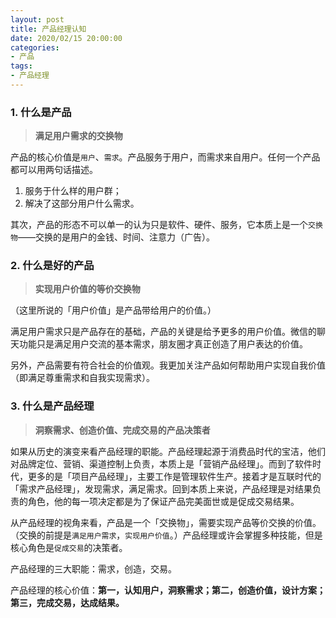 ```yaml
---
layout: post
title: 产品经理认知
date: 2020/02/15 20:00:00
categories:
- 产品
tags:
- 产品经理
---
```


### 1. 什么是产品

> **满足用户需求的交换物**

产品的核心价值是`用户`、`需求`。产品服务于用户，而需求来自用户。任何一个产品都可以用两句话描述。

1. 服务于什么样的用户群；
2. 解决了这部分用户什么需求。

其次，产品的形态不可以单一的认为只是软件、硬件、服务，它本质上是一个`交换物`——交换的是用户的金钱、时间、注意力（广告）。

### 2. 什么是好的产品

> **实现用户价值的等价交换物**

（这里所说的「用户价值」是产品带给用户的价值。）

满足用户需求只是产品存在的基础，产品的关键是给予更多的用户价值。微信的聊天功能只是满足用户交流的基本需求，朋友圈才真正创造了用户表达的价值。

另外，产品需要有符合社会的价值观。我更加关注产品如何帮助用户实现自我价值（即满足尊重需求和自我实现需求）。

### 3. 什么是产品经理

> **洞察需求、创造价值、完成交易的产品决策者**

如果从历史的演变来看产品经理的职能。产品经理起源于消费品时代的宝洁，他们对品牌定位、营销、渠道控制上负责，本质上是「营销产品经理」。而到了软件时代，更多的是「项目产品经理」，主要工作是管理软件生产。接着才是互联时代的「需求产品经理」，发现需求，满足需求。回到本质上来说，产品经理是对结果负责的角色，他的每一项决定都是为了保证产品完美面世或是促成交易结果。

从产品经理的视角来看，产品是一个「交换物」，需要实现产品等价交换的价值。（交换的前提是`满足用户需求`，`实现用户价值`。）产品经理或许会掌握多种技能，但是核心角色是`促成交易`的决策者。

产品经理的三大职能：需求，创造，交易。

产品经理的核心价值：**第一，认知用户，洞察需求；第二，创造价值，设计方案；第三，完成交易，达成结果。**